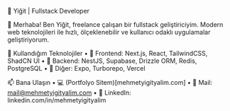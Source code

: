 🌟 Yiğit | Fullstack Developer

👋 Merhaba! Ben Yiğit, freelance çalışan bir fullstack geliştiriciyim. Modern web teknolojileri ile hızlı, ölçeklenebilir ve kullanıcı odaklı uygulamalar geliştiriyorum.

🚀 Kullandığım Teknolojiler
	•	🔹 Frontend: Next.js, React, TailwindCSS, ShadCN UI
	•	🔹 Backend: NestJS, Supabase, Drizzle ORM, Redis, PostgreSQL
	•	🔹 Diğer: Expo, Turborepo, Vercel

📫 Bana Ulaşın
	•	💻 (Portfolyo Sitem)[mehmetyigityalim.com]
	•	📧 Mail: mail@mehmetyigityalim.com
	•	💬 LinkedIn: linkedin.com/in/mehmetyigityalim